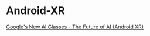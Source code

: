 # Android-XR
[Google's New AI Glasses - The Future of AI (Android XR)](https://youtu.be/y8AZ3d7YhPo)
